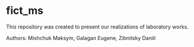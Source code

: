 # fict_ms
This repository was created to present our realizations of laboratory works.

Authors: Mishchuk Maksym, Galagan Eugene, Zibnitsky Daniil
